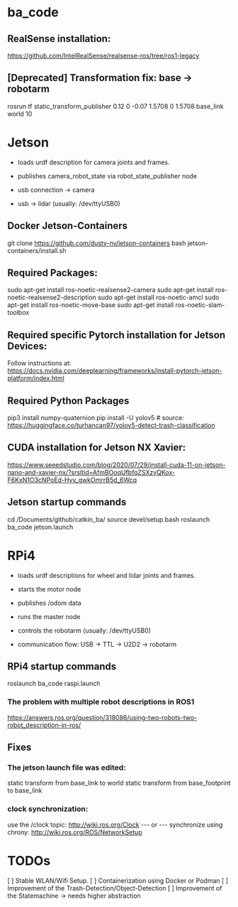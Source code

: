 # ba_code

## RealSense installation:
https://github.com/IntelRealSense/realsense-ros/tree/ros1-legacy

## [Deprecated] Transformation fix: base -> robotarm
rosrun tf static_transform_publisher 0.12 0 -0.07 1.5708 0 1.5708 base_link world 10

# Jetson
* loads urdf description for camera joints and frames.
* publishes camera_robot_state via robot_state_publisher node

* usb connection -> camera
* usb -> lidar (usually: /dev/ttyUSB0)

## Docker Jetson-Containers
git clone https://github.com/dusty-nv/jetson-containers
bash jetson-containers/install.sh


## Required Packages:
sudo apt-get install ros-noetic-realsense2-camera
sudo apt-get install ros-noetic-realsense2-description
sudo apt-get install ros-noetic-amcl
sudo apt-get install ros-noetic-move-base
sudo apt-get install ros-noetic-slam-toolbox

## Required specific Pytorch installation for Jetson Devices:
Follow instructions at:
    https://docs.nvidia.com/deeplearning/frameworks/install-pytorch-jetson-platform/index.html

## Required Python Packages
pip3 install numpy-quaternion
pip install -U yolov5 # source: https://huggingface.co/turhancan97/yolov5-detect-trash-classification

## CUDA installation for Jetson NX Xavier:
https://www.seeedstudio.com/blog/2020/07/29/install-cuda-11-on-jetson-nano-and-xavier-nx/?srsltid=AfmBOoqUfbfqZSXzyQKox-F6KxN1O3cNPoEd-Hyv_gwkOmrrB5d_6Wcq

## Jetson startup commands
cd /Documents/github/catkin_ba/
source devel/setup.bash
roslaunch ba_code jetson.launch

# RPi4
* loads urdf descriptions for wheel and lidar joints and frames.
* starts the motor node
* publishes /odom data
* runs the master node

* controls the robotarm (usually: /dev/ttyUSB0)
* communication flow: USB -> TTL -> U2D2 -> robotarm

## RPi4 startup commands
roslaunch ba_code raspi.launch

### The problem with multiple robot descriptions in ROS1
https://answers.ros.org/question/318086/using-two-robots-two-robot_description-in-ros/

## Fixes
### The jetson launch file was edited:
static transform from base_link to world
static transform from base_footprint to base_link

### clock synchronization:
use the /clock topic: http://wiki.ros.org/Clock
--- or ---
synchronize using chrony: http://wiki.ros.org/ROS/NetworkSetup

# TODOs
[ ] Stable WLAN/Wifi Setup.
[ ] Containerization using Docker or Podman
[ ] Improvement of the Trash-Detection/Object-Detection
[ ] Improvement of the Statemachine -> needs higher abstraction